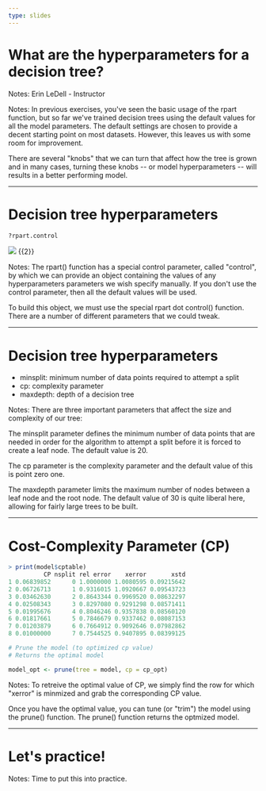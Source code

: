 ```yaml
---
type: slides
---
```


# What are the hyperparameters for a decision tree?

Notes: Erin LeDell - Instructor

Notes: In previous exercises, you've seen the basic usage of the rpart function, but so far we've trained decision trees using the default values for all the model parameters.  The default settings are chosen to provide a decent starting point on most datasets.  However, this leaves us with some room for improvement.  

There are several "knobs" that we can turn that affect how the tree is grown and in many cases, turning these knobs -- or model hyperparameters -- will results in a better performing model.  

---

# Decision tree hyperparameters

```r
?rpart.control
```

![](http://s3.amazonaws.com/assets.datacamp.com/production/course_3022/datasets/rpart.control_args.png) {{2}}

Notes: The rpart() function has a special control parameter, called "control", by which we can provide an object containing the values of any hyperparameters parameters we wish specify manually.  If you don't use the control parameter, then all the default values will be used. 

To build this object, we must use the special rpart dot control() function. There are a number of different parameters that we could tweak.

---

# Decision tree hyperparameters

- minsplit: minimum number of data points required to attempt a split
- cp: complexity parameter
- maxdepth: depth of a decision tree

Notes: There are three important parameters that affect the size and complexity of our tree: 

The minsplit parameter defines the minimum number of data points that are needed in order for the algorithm to attempt a split before it is forced to create a leaf node. The default value is 20. 

The cp parameter is the complexity parameter and the default value of this is point zero one.

The maxdepth parameter limits the maximum number of nodes between a leaf node and the root node. The default value of 30 is quite liberal here, allowing for fairly large trees to be built. 

---

# Cost-Complexity Parameter (CP)

```r
> print(model$cptable)
          CP nsplit rel error    xerror       xstd
1 0.06839852      0 1.0000000 1.0080595 0.09215642
2 0.06726713      1 0.9316015 1.0920667 0.09543723
3 0.03462630      2 0.8643344 0.9969520 0.08632297
4 0.02508343      3 0.8297080 0.9291298 0.08571411
5 0.01995676      4 0.8046246 0.9357838 0.08560120
6 0.01817661      5 0.7846679 0.9337462 0.08087153
7 0.01203879      6 0.7664912 0.9092646 0.07982862
8 0.01000000      7 0.7544525 0.9407895 0.08399125
```

```r
# Prune the model (to optimized cp value)
# Returns the optimal model

model_opt <- prune(tree = model, cp = cp_opt)
```

Notes: To retreive the optimal value of CP, we simply find the row for which "xerror" is minmized and grab the corresponding CP value.  

Once you have the optimal value, you can tune (or "trim") the model using the prune() function. The prune() function returns the optmized model.  

---

# Let's practice!

Notes: Time to put this into practice.

